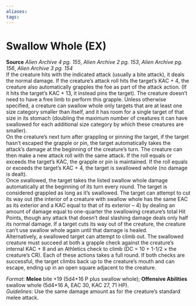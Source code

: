 ```yaml
---
aliases: 
tags: 
---
```


# Swallow Whole (EX)

**Source** _Alien Archive 4 pg. 155_, _Alien Archive 2 pg. 153_, _Alien Archive pg. 156_, _Alien Archive 3 pg. 154_  
If the creature hits with the indicated attack (usually a bite attack), it deals the normal damage. If the creature’s attack roll hits the target’s KAC + 4, the creature also automatically grapples the foe as part of the attack action. (If it hits the target’s KAC + 13, it instead pins the target). The creature doesn’t need to have a free limb to perform this grapple. Unless otherwise specified, a creature can swallow whole only targets that are at least one size category smaller than itself, and it has room for a single target of that size in its stomach (doubling the maximum number of creatures it can have swallowed for each additional size category by which these creatures are smaller).  
On the creature’s next turn after grappling or pinning the target, if the target hasn’t escaped the grapple or pin, the target automatically takes the attack’s damage at the beginning of the creature’s turn. The creature can then make a new attack roll with the same attack. If the roll equals or exceeds the target’s KAC, the grapple or pin is maintained. If the roll equals or exceeds the target’s KAC + 4, the target is swallowed whole (no damage is dealt).  
Once swallowed, the target takes the listed swallow whole damage automatically at the beginning of its turn every round. The target is considered grappled as long as it’s swallowed. The target can attempt to cut its way out (the interior of a creature with swallow whole has the same EAC as its exterior and a KAC equal to that of its exterior – 4) by dealing an amount of damage equal to one-quarter the swallowing creature’s total Hit Points, though any attack that doesn’t deal slashing damage deals only half its normal damage. If a target cuts its way out of the creature, the creature can’t use swallow whole again until that damage is healed.  
Alternatively, a swallowed target can attempt to climb out. The swallowed creature must succeed at both a grapple check against the creature’s internal KAC + 8 and an Athletics check to climb (DC = 10 + 1-1/2 × the creature’s CR). Each of these actions takes a full round. If both checks are successful, the target climbs back up to the creature’s mouth and can escape, ending up in an open square adjacent to the creature.

_Format_: **Melee** bite +19 (5d4+16 P plus swallow whole); **Offensive Abilities** swallow whole (5d4+16 A, EAC 30, KAC 27, 71 HP).  
_Guidelines_: Use the same damage amount as for the creature’s standard melee attack.
